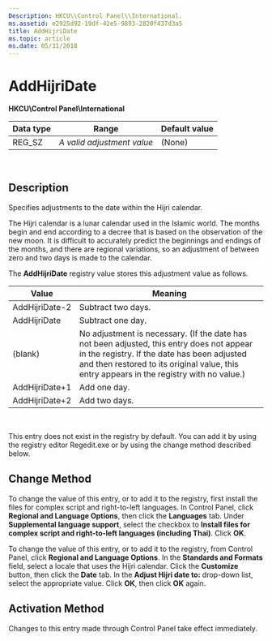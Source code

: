 ```yaml
---
Description: HKCU\\Control Panel\\International.
ms.assetid: e2925d92-19df-42e5-9893-2820f437d3a5
title: AddHijriDate
ms.topic: article
ms.date: 05/31/2018
---
```


# AddHijriDate

**HKCU\\Control Panel\\International**



| Data type | Range                      | Default value |
|-----------|----------------------------|---------------|
| REG\_SZ   | *A valid adjustment value* | (None)        |



 

## Description

Specifies adjustments to the date within the Hijri calendar.

The Hijri calendar is a lunar calendar used in the Islamic world. The months begin and end according to a decree that is based on the observation of the new moon. It is difficult to accurately predict the beginnings and endings of the months, and there are regional variations, so an adjustment of between zero and two days is made to the calendar.

The **AddHijriDate** registry value stores this adjustment value as follows.



| Value          | Meaning                                                                                                                                                                                                                               |
|----------------|---------------------------------------------------------------------------------------------------------------------------------------------------------------------------------------------------------------------------------------|
| AddHijriDate-2 | Subtract two days.                                                                                                                                                                                                                    |
| AddHijriDate   | Subtract one day.                                                                                                                                                                                                                     |
| (blank)        | No adjustment is necessary. (If the date has not been adjusted, this entry does not appear in the registry. If the date has been adjusted and then restored to its original value, this entry appears in the registry with no value.) |
| AddHijriDate+1 | Add one day.                                                                                                                                                                                                                          |
| AddHijriDate+2 | Add two days.                                                                                                                                                                                                                         |



 

This entry does not exist in the registry by default. You can add it by using the registry editor Regedit.exe or by using the change method described below.

## Change Method

To change the value of this entry, or to add it to the registry, first install the files for complex script and right-to-left languages. In Control Panel, click **Regional and Language Options**, then click the **Languages** tab. Under **Supplemental language support**, select the checkbox to **Install files for complex script and right-to-left languages (including Thai)**. Click **OK**.

To change the value of this entry, or to add it to the registry, from Control Panel, click **Regional and Language Options**. In the **Standards and Formats** field, select a locale that uses the Hijri calendar. Click the **Customize** button, then click the **Date** tab. In the **Adjust Hijri date to:** drop-down list, select the appropriate value. Click **OK**, then click **OK** again.

## Activation Method

Changes to this entry made through Control Panel take effect immediately.

 

 



